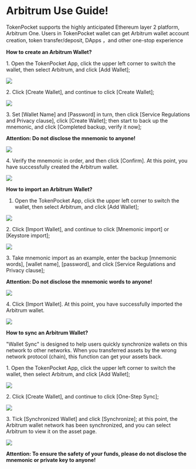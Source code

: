 # Arbitrum Use Guide!

TokenPocket supports the highly anticipated Ethereum layer 2 platform, Arbitrum One. Users in TokenPocket wallet can get Arbitrum wallet account creation, token transfer/deposit, DApps ，and other one-stop experience



**How to create an Arbitrum Wallet?**

1\. Open the TokenPocket App, click the upper left corner to switch the wallet, then select Arbitrum, and click \[Add Wallet];

![](<../../.gitbook/assets/1 (18) (1).png>)

2\. Click \[Create Wallet], and continue to click \[Create Wallet];

![](<../../.gitbook/assets/2 (20) (1).png>)

3\. Set \[Wallet Name] and \[Password] in turn, then click \[Service Regulations and Privacy clause], click \[Create Wallet]; then start to back up the mnemonic, and click \[Completed backup, verify it now];

**Attention: Do not disclose the mnemonic to anyone!**

![](<../../.gitbook/assets/3 (8) (1).png>)

4\. Verify the mnemonic in order, and then click \[Confirm]. At this point, you have successfully created the Arbitrum wallet.

![](<../../.gitbook/assets/4 (9).png>)

**How to import an Arbitrum Wallet?**

1. Open the TokenPocket App, click the upper left corner to switch the wallet, then select Arbitrum, and click \[Add Wallet];

![](<../../.gitbook/assets/5 (4).png>)

2\. Click \[Import Wallet], and continue to click \[Mnemonic import] or \[Keystore import];

![](<../../.gitbook/assets/7 (1) (1) (1).png>)

3\. Take mnemonic import as an example, enter the backup \[mnemonic words], \[wallet name], \[password], and click \[Service Regulations and Privacy clause];

**Attention: Do not disclose the mnemonic words to anyone!**

![](<../../.gitbook/assets/8 (3).png>)

4\. Click \[Import Wallet]. At this point, you have successfully imported the Arbitrum wallet.

![](<../../.gitbook/assets/9 (2).png>)

**How to sync an Arbitrum Wallet?**

"Wallet Sync" is designed to help users quickly synchronize wallets on this network to other networks. When you transferred assets by the wrong network protocol (chain), this function can get your assets back.

1\. Open the TokenPocket App, click the upper left corner to switch the wallet, then select Arbitrum, and click \[Add Wallet];

![](<../../.gitbook/assets/10 (3).png>)

2\. Click \[Create Wallet], and continue to click \[One-Step Sync];

![](<../../.gitbook/assets/11 (2).png>)

3\. Tick \[Synchronized Wallet] and click \[Synchronize]; at this point, the Arbitrum wallet network has been synchronized, and you can select Arbitrum to view it on the asset page.

![](../../.gitbook/assets/12.png)

**Attention: To ensure the safety of your funds, please do not disclose the mnemonic or private key to anyone!**
